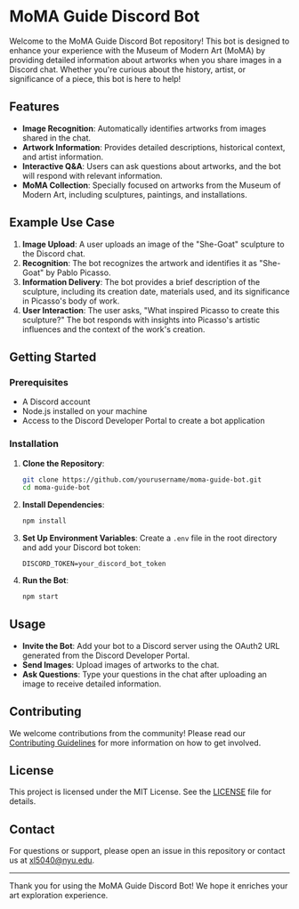 # MoMA Guide Discord Bot

Welcome to the MoMA Guide Discord Bot repository! This bot is designed to enhance your experience with the Museum of Modern Art (MoMA) by providing detailed information about artworks when you share images in a Discord chat. Whether you're curious about the history, artist, or significance of a piece, this bot is here to help!

## Features

-  **Image Recognition**: Automatically identifies artworks from images shared in the chat.
-  **Artwork Information**: Provides detailed descriptions, historical context, and artist information.
-  **Interactive Q&A**: Users can ask questions about artworks, and the bot will respond with relevant information.
-  **MoMA Collection**: Specially focused on artworks from the Museum of Modern Art, including sculptures, paintings, and installations.

## Example Use Case

1. **Image Upload**: A user uploads an image of the "She-Goat" sculpture to the Discord chat.
2. **Recognition**: The bot recognizes the artwork and identifies it as "She-Goat" by Pablo Picasso.
3. **Information Delivery**: The bot provides a brief description of the sculpture, including its creation date, materials used, and its significance in Picasso's body of work.
4. **User Interaction**: The user asks, "What inspired Picasso to create this sculpture?" The bot responds with insights into Picasso's artistic influences and the context of the work's creation.

## Getting Started

### Prerequisites

-  A Discord account
-  Node.js installed on your machine
-  Access to the Discord Developer Portal to create a bot application

### Installation

1. **Clone the Repository**:
   ```bash
   git clone https://github.com/yourusername/moma-guide-bot.git
   cd moma-guide-bot
   ```

2. **Install Dependencies**:
   ```bash
   npm install
   ```

3. **Set Up Environment Variables**:
   Create a `.env` file in the root directory and add your Discord bot token:
   ```
   DISCORD_TOKEN=your_discord_bot_token
   ```

4. **Run the Bot**:
   ```bash
   npm start
   ```

## Usage

-  **Invite the Bot**: Add your bot to a Discord server using the OAuth2 URL generated from the Discord Developer Portal.
-  **Send Images**: Upload images of artworks to the chat.
-  **Ask Questions**: Type your questions in the chat after uploading an image to receive detailed information.

## Contributing

We welcome contributions from the community! Please read our [Contributing Guidelines](CONTRIBUTING.md) for more information on how to get involved.

## License

This project is licensed under the MIT License. See the [LICENSE](LICENSE) file for details.

## Contact

For questions or support, please open an issue in this repository or contact us at [xl5040@nyu.edu](url).

---

Thank you for using the MoMA Guide Discord Bot! We hope it enriches your art exploration experience.
